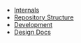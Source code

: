 -   [Internals](./index.md)
-   [Repository Structure](./repository-structure.md)
-   [Development](./development.md)
-   [Design Docs](./design-docs/)

